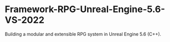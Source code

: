 # Framework-RPG-Unreal-Engine-5.6-VS-2022
Building a modular and extensible RPG system in Unreal Engine 5.6 (C++).
